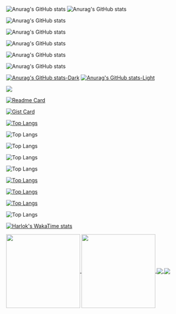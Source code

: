 ![Anurag's GitHub stats](https://github-readme-stats.vercel.app/api?username=samarixum&hide=contribs,prs)
![Anurag's GitHub stats](https://github-readme-stats-six-delta-32.vercel.app/api?username=samarixum&hide=contribs,prs)

![Anurag's GitHub stats](https://github-readme-stats.vercel.app/api?username=samarixum&show=reviews,discussions_started,discussions_answered,prs_merged,prs_merged_percentage)

![Anurag's GitHub stats](https://github-readme-stats.vercel.app/api?username=samarixum&show_icons=true)

![Anurag's GitHub stats](https://github-readme-stats.vercel.app/api?username=samarixum&show_icons=true&theme=radical)

![Anurag's GitHub stats](https://github-readme-stats.vercel.app/api?username=samarixum&show_icons=true&theme=transparent)

![Anurag's GitHub stats](https://github-readme-stats.vercel.app/api?username=samarixum&show_icons=true&bg_color=00000000)

[![Anurag's GitHub stats-Dark](https://github-readme-stats.vercel.app/api?username=samarixum&show_icons=true&theme=dark#gh-dark-mode-only)](https://github.com/anuraghazra/github-readme-stats#gh-dark-mode-only)
[![Anurag's GitHub stats-Light](https://github-readme-stats.vercel.app/api?username=samarixum&show_icons=true&theme=default#gh-light-mode-only)](https://github.com/anuraghazra/github-readme-stats#gh-light-mode-only)

<picture>
  <source
    srcset="https://github-readme-stats.vercel.app/api?username=samarixum&show_icons=true&theme=dark"
    media="(prefers-color-scheme: dark)"
  />
  <source
    srcset="https://github-readme-stats.vercel.app/api?username=samarixum&show_icons=true"
    media="(prefers-color-scheme: light), (prefers-color-scheme: no-preference)"
  />
  <img src="https://github-readme-stats.vercel.app/api?username=samarixum&show_icons=true" />
</picture>

[![Readme Card](https://github-readme-stats.vercel.app/api/pin/?username=samarixum&repo=github-readme-stats)](https://github.com/anuraghazra/github-readme-stats)

[![Gist Card](https://github-readme-stats.vercel.app/api/gist?id=bbfce31e0217a3689c8d961a356cb10d)](https://gist.github.com/Yizack/bbfce31e0217a3689c8d961a356cb10d/)

[![Top Langs](https://github-readme-stats.vercel.app/api/top-langs/?username=samarixum)](https://github.com/anuraghazra/github-readme-stats)

![Top Langs](https://github-readme-stats.vercel.app/api/top-langs/?username=samarixum&size_weight=0.5&count_weight=0.5)

![Top Langs](https://github-readme-stats.vercel.app/api/top-langs/?username=samarixum&exclude_repo=github-readme-stats,anuraghazra.github.io)

![Top Langs](https://github-readme-stats.vercel.app/api/top-langs/?username=samarixum&hide=javascript,html)

![Top Langs](https://github-readme-stats.vercel.app/api/top-langs/?username=samarixum&layout=compact)

[![Top Langs](https://github-readme-stats.vercel.app/api/top-langs/?username=samarixum&layout=donut)](https://github.com/anuraghazra/github-readme-stats)

[![Top Langs](https://github-readme-stats.vercel.app/api/top-langs/?username=samarixum&layout=donut-vertical)](https://github.com/anuraghazra/github-readme-stats)

[![Top Langs](https://github-readme-stats.vercel.app/api/top-langs/?username=samarixum&layout=pie)](https://github.com/anuraghazra/github-readme-stats)

![Top Langs](https://github-readme-stats.vercel.app/api/top-langs/?username=samarixum&hide_progress=true)

[![Harlok's WakaTime stats](https://github-readme-stats.vercel.app/api/wakatime?username=ffflabs)](https://github.com/anuraghazra/github-readme-stats)


<a href="https://github.com/anuraghazra/github-readme-stats">
  <img height=200 align="center" src="https://github-readme-stats.vercel.app/api?username=samarixum" />
</a>
<a href="https://github.com/anuraghazra/convoychat">
  <img height=200 align="center" src="https://github-readme-stats.vercel.app/api/top-langs?username=samarixum&layout=compact&langs_count=8&card_width=320" />
</a>


<a href="https://github.com/anuraghazra/github-readme-stats">
  <img align="center" src="https://github-readme-stats.vercel.app/api/pin/?username=samarixum&repo=github-readme-stats" />
</a>
<a href="https://github.com/anuraghazra/convoychat">
  <img align="center" src="https://github-readme-stats.vercel.app/api/pin/?username=samarixum&repo=convoychat" />
</a>










